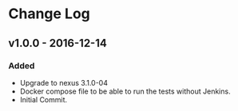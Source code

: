 # Change Log
## v1.0.0 - 2016-12-14
### Added
- Upgrade to nexus 3.1.0-04
- Docker compose file to be able to run the tests without Jenkins.
- Initial Commit.
